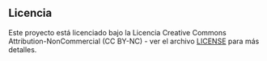 ## Licencia
Este proyecto está licenciado bajo la Licencia Creative Commons Attribution-NonCommercial (CC BY-NC) - ver el archivo [LICENSE](LICENSE) para más detalles.
